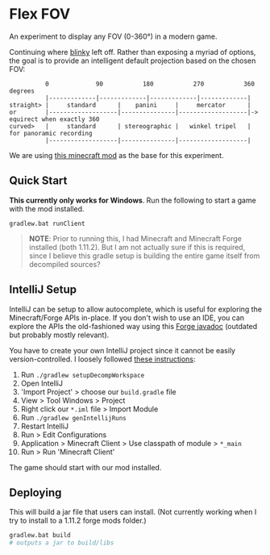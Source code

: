 # Flex FOV

An experiment to display any FOV (0-360°) in a modern game.

Continuing where [blinky] left off.  Rather than exposing a myriad of options,
the goal is to provide an intelligent default projection based on the
chosen FOV:

[blinky]:https://github.com/shaunlebron/blinky

```
          0             90           180           270           360 degrees
          |-------------|-------------|-------------|-------------|
straight> |     standard      |    panini     |     mercator      |
or        |-------------------|---------------|-------------------|-> equirect when exactly 360
curved>   |     standard      | stereographic |   winkel tripel   |   for panoramic recording
          |-------------------|---------------|-------------------|
```

We are using [this minecraft mod] as the base for this experiment.

[this minecraft mod]:https://github.com/18107/MC-Render360

## Quick Start

__This currently only works for Windows__.  Run the following to start a game with
the mod installed.

```
gradlew.bat runClient
```

> __NOTE__: Prior to running this, I had Minecraft and Minecraft Forge installed (both 1.11.2).
> But I am not actually sure if this is required, since I believe this gradle
> setup is building the entire game itself from decompiled sources?

## IntelliJ Setup

IntelliJ can be setup to allow autocomplete, which is useful for exploring the
Minecraft/Forge APIs in-place.  If you don't wish to use an IDE, you can explore
the APIs the old-fashioned way using this [Forge javadoc][javadoc] (outdated but
probably mostly relevant).

You have to create your own IntelliJ project since it cannot be easily
version-controlled. I loosely followed [these instructions][intellij]:

1. Run `./gradlew setupDecompWorkspace`
1. Open IntelliJ
1. 'Import Project' > choose our `build.gradle` file
1. View > Tool Windows > Project
1. Right click our `*.iml` file > Import Module
1. Run `./gradlew genIntellijRuns`
1. Restart IntelliJ
1. Run > Edit Configurations
1. Application > Minecraft Client > Use classpath of module > `*_main`
1. Run > Run 'Minecraft Client'

The game should start with our mod installed.

[intellij]:http://www.minecraftforum.net/forums/mapping-and-modding/mapping-and-modding-tutorials/2714237-forge-1-11-1-10-setting-up-mod-environment-with
[javadoc]:http://takahikokawasaki.github.io/minecraft-resources/javadoc/forge/1.8-11.14.1.1320/

## Deploying

This will build a jar file that users can install.  (Not currently working
when I try to install to a 1.11.2 forge mods folder.)

```sh
gradlew.bat build
# outputs a jar to build/libs
```
